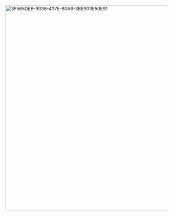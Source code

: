 <img width="640" alt="3F565DEB-9036-437E-80A6-3BE903E50E91" src="https://github.com/manningstinson/holbertonschool-low_level_programming/assets/104523090/e72a8611-e0f7-4c3e-97b6-6587c2a225fd">


